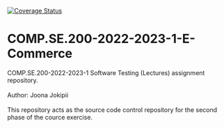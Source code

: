 [![Coverage Status](https://coveralls.io/repos/github/Jjokipii/COMP-SE-200-2022-2023-1-E-Commerce/badge.svg)](https://coveralls.io/github/Jjokipii/COMP-SE-200-2022-2023-1-E-Commerce)

# COMP.SE.200-2022-2023-1-E-Commerce
COMP.SE.200-2022-2023-1 Software Testing (Lectures) assignment repository. <br><br>
Author: Joona Jokipii <br> <br>
This repository acts as the source code control repository for the second phase of the cource exercise. 

